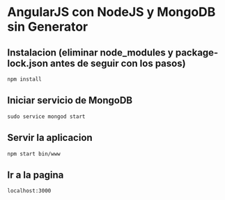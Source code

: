 # AngularJS con NodeJS y MongoDB sin Generator
## Instalacion (eliminar node_modules y package-lock.json antes de seguir con los pasos)

```
npm install
```

## Iniciar servicio de MongoDB
```
sudo service mongod start
```

## Servir la aplicacion

```
npm start bin/www
```


## Ir a la pagina

```
localhost:3000
```


